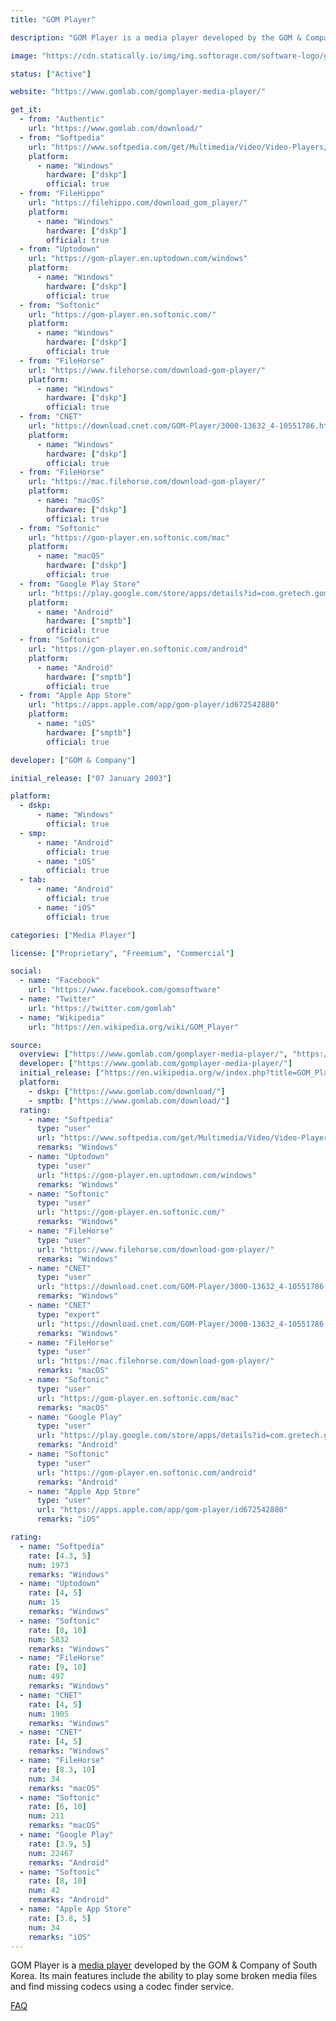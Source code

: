 ```yaml
---
title: "GOM Player"

description: "GOM Player is a media player developed by the GOM & Company of South Korea"

image: "https://cdn.statically.io/img/img.softorage.com/software-logo/gom-player.png?h=64"

status: ["Active"]

website: "https://www.gomlab.com/gomplayer-media-player/"

get_it:
  - from: "Authentic"
    url: "https://www.gomlab.com/download/"
  - from: "Softpedia"
    url: "https://www.softpedia.com/get/Multimedia/Video/Video-Players/Gom-Player.shtml"
    platform:
      - name: "Windows"
        hardware: ["dskp"]
        official: true
  - from: "FileHippo"
    url: "https://filehippo.com/download_gom_player/"
    platform:
      - name: "Windows"
        hardware: ["dskp"]
        official: true
  - from: "Uptodown"
    url: "https://gom-player.en.uptodown.com/windows"
    platform:
      - name: "Windows"
        hardware: ["dskp"]
        official: true
  - from: "Softonic"
    url: "https://gom-player.en.softonic.com/"
    platform:
      - name: "Windows"
        hardware: ["dskp"]
        official: true
  - from: "FileHorse"
    url: "https://www.filehorse.com/download-gom-player/"
    platform:
      - name: "Windows"
        hardware: ["dskp"]
        official: true
  - from: "CNET"
    url: "https://download.cnet.com/GOM-Player/3000-13632_4-10551786.html"
    platform:
      - name: "Windows"
        hardware: ["dskp"]
        official: true
  - from: "FileHorse"
    url: "https://mac.filehorse.com/download-gom-player/"
    platform:
      - name: "macOS"
        hardware: ["dskp"]
        official: true
  - from: "Softonic"
    url: "https://gom-player.en.softonic.com/mac"
    platform:
      - name: "macOS"
        hardware: ["dskp"]
        official: true
  - from: "Google Play Store"
    url: "https://play.google.com/store/apps/details?id=com.gretech.gomplayerko"
    platform:
      - name: "Android"
        hardware: ["smptb"]
        official: true
  - from: "Softonic"
    url: "https://gom-player.en.softonic.com/android"
    platform:
      - name: "Android"
        hardware: ["smptb"]
        official: true
  - from: "Apple App Store"
    url: "https://apps.apple.com/app/gom-player/id672542880"
    platform:
      - name: "iOS"
        hardware: ["smptb"]
        official: true

developer: ["GOM & Company"]

initial_release: ["07 January 2003"]

platform:
  - dskp:
      - name: "Windows"
        official: true
  - smp:
      - name: "Android"
        official: true
      - name: "iOS"
        official: true
  - tab:
      - name: "Android"
        official: true
      - name: "iOS"
        official: true

categories: ["Media Player"]

license: ["Proprietary", "Freemium", "Commercial"]

social:
  - name: "Facebook"
    url: "https://www.facebook.com/gomsoftware"
  - name: "Twitter"
    url: "https://twitter.com/gomlab"
  - name: "Wikipedia"
    url: "https://en.wikipedia.org/wiki/GOM_Player"

source:
  overview: ["https://www.gomlab.com/gomplayer-media-player/", "https://web.archive.org/web/20131219234124/http://player.gomlab.com/eng/overview/"]
  developer: ["https://www.gomlab.com/gomplayer-media-player/"]
  initial_release: ["https://en.wikipedia.org/w/index.php?title=GOM_Player&oldid=945860318"]
  platform:
    - dskp: ["https://www.gomlab.com/download/"]
    - smptb: ["https://www.gomlab.com/download/"]
  rating:
    - name: "Softpedia"
      type: "user"
      url: "https://www.softpedia.com/get/Multimedia/Video/Video-Players/Gom-Player.shtml"
      remarks: "Windows"
    - name: "Uptodown"
      type: "user"
      url: "https://gom-player.en.uptodown.com/windows"
      remarks: "Windows"
    - name: "Softonic"
      type: "user"
      url: "https://gom-player.en.softonic.com/"
      remarks: "Windows"
    - name: "FileHorse"
      type: "user"
      url: "https://www.filehorse.com/download-gom-player/"
      remarks: "Windows"
    - name: "CNET"
      type: "user"
      url: "https://download.cnet.com/GOM-Player/3000-13632_4-10551786.html"
      remarks: "Windows"
    - name: "CNET"
      type: "expert"
      url: "https://download.cnet.com/GOM-Player/3000-13632_4-10551786.html"
      remarks: "Windows"
    - name: "FileHorse"
      type: "user"
      url: "https://mac.filehorse.com/download-gom-player/"
      remarks: "macOS"
    - name: "Softonic"
      type: "user"
      url: "https://gom-player.en.softonic.com/mac"
      remarks: "macOS"
    - name: "Google Play"
      type: "user"
      url: "https://play.google.com/store/apps/details?id=com.gretech.gomplayerko"
      remarks: "Android"
    - name: "Softonic"
      type: "user"
      url: "https://gom-player.en.softonic.com/android"
      remarks: "Android"
    - name: "Apple App Store"
      type: "user"
      url: "https://apps.apple.com/app/gom-player/id672542880"
      remarks: "iOS"

rating:
  - name: "Softpedia"
    rate: [4.3, 5]
    num: 1973
    remarks: "Windows"
  - name: "Uptodown"
    rate: [4, 5]
    num: 15
    remarks: "Windows"
  - name: "Softonic"
    rate: [8, 10]
    num: 5832
    remarks: "Windows"
  - name: "FileHorse"
    rate: [9, 10]
    num: 497
    remarks: "Windows"
  - name: "CNET"
    rate: [4, 5]
    num: 1905
    remarks: "Windows"
  - name: "CNET"
    rate: [4, 5]
    remarks: "Windows"
  - name: "FileHorse"
    rate: [8.3, 10]
    num: 34
    remarks: "macOS"
  - name: "Softonic"
    rate: [6, 10]
    num: 211
    remarks: "macOS"
  - name: "Google Play"
    rate: [3.9, 5]
    num: 22467
    remarks: "Android"
  - name: "Softonic"
    rate: [8, 10]
    num: 42
    remarks: "Android"
  - name: "Apple App Store"
    rate: [3.8, 5]
    num: 34
    remarks: "iOS"
---
```

  GOM Player is a [media player](/categories/media-player/) developed by the GOM & Company of South Korea. Its main features include the ability to play some broken media files and find missing codecs using a codec finder service.
  
  [FAQ](https://www.gomlab.com/faq/?product=GOMPLAYER)
